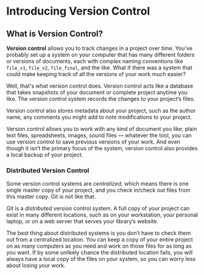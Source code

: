 # Introducing Version Control

## What is Version Control?
**Version control** allows you to track changes in a project over time. You've probably set up a system on your computer that has many different folders or versions of documents, each with complex naming conventions like `file_v1`, `file_v2`, `file_final`, and the like. What if there was a system that could make keeping track of all the versions of your work much easier?

Well, that's what version control does. Version control acts like a database that takes snapshots of your document or complete project anytime you like. The version control system records the changes to your project’s files. 

Version control also stores metadata about your project, such as the author name, any comments you might add to note modifications to your project.

Version control allows you to work with any kind of document you like; plain text files, spreadsheets, images, sound files — whatever the tool, you can use version control to save previous versions of your work. And even though it isn’t the primary focus of the system, version control also provides a local backup of your project. 

### Distributed Version Control
Some version control systems are *centralized*, which means there is one single master copy of your project, and you check in/check out files from this master copy. Git is not like that. 

Git is a *distributed* version control system. A full copy of your project can exist in many different locations, such as on your workstation, your personal laptop, or on a web server that serves your library’s website. 

The best thing about distributed systems is you don’t have to check them out from a centralized location. You can keep a copy of your entire project on as many computers as you need and work on those files for as long as you want. If by some unlikely chance the distributed location fails, you will always have a local copy of the files on your system, so you can worry less about losing your work. 


